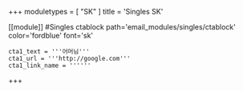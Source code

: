 +++
moduletypes = [ "SK" ]
title = 'Singles SK'

[[module]] #Singles ctablock
path='email_modules/singles/ctablock'
color='fordblue'
font='sk'

	cta1_text = '''어머님'''
	cta1_url = '''http://google.com'''
	cta1_link_name = ''''''

+++